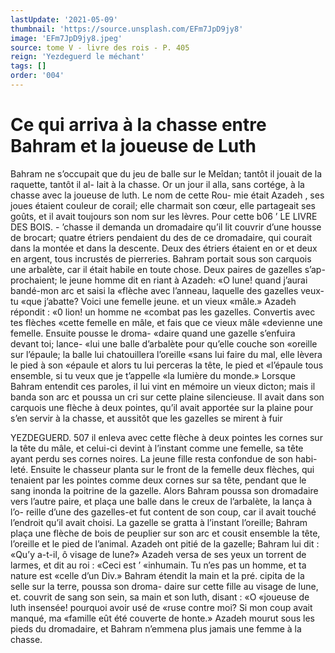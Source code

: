 ```yaml
---
lastUpdate: '2021-05-09'
thumbnail: 'https://source.unsplash.com/EFm7JpD9jy8'
image: 'EFm7JpD9jy8.jpeg'
source: tome V - livre des rois - P. 405
reign: 'Yezdeguerd le méchant'
tags: []
order: '004'
---
```


# Ce qui arriva à la chasse entre Bahram et la joueuse de Luth

Bahram ne s’occupait que du jeu de balle sur le Meîdan; tantôt il jouait de la raquette, tantôt il al-
lait à la chasse. Or un jour il alla, sans cortége, à la chasse avec la joueuse de luth. Le nom de cette Rou- mie était Azadeh , ses joues étaient couleur de corail;
elle charmait son cœur, elle partageait ses goûts, et il avait toujours son nom sur les lèvres. Pour cette
b06 ’ LE LIVRE DES BOIS. -
’chasse il demanda un dromadaire qu’il lit couvrir d’une housse de brocart; quatre étriers pendaient du des de ce dromadaire, qui courait dans la montée
et dans la descente. Deux des étriers étaient en or et deux en argent, tous incrustés de pierreries. Bahram portait sous son carquois une arbalète, car il était habile en toute chose. Deux paires de gazelles s’ap- prochaient; le jeune homme dit en riant à Azadeh: «O lune! quand j’aurai bandé-mon arc et saisi la «flèche avec l’anneau, laquelle des gazelles veux-tu
«que j’abatte? Voici une femelle jeune. et un vieux «mâle.» Azadeh répondit : «0 lion! un homme ne «combat pas les gazelles. Convertis avec tes flèches «cette femelle en mâle, et fais que ce vieux mâle «devienne une femelle. Ensuite pousse le droma- «daire quand une gazelle s’enfuira devant toi; lance-
«lui une balle d’arbalète pour qu’elle couche son
«oreille sur l’épaule; la balle lui chatouillera l’oreille «sans lui faire du mal, elle lèvera le pied à son «épaule et alors tu lui perceras la tête, le pied et «l’épaule tous ensemble, si tu veux que je t’appelle
«la lumière du monde.»
Lorsque Bahram entendit ces paroles, il lui vint en mémoire un vieux dicton; mais il banda son arc
et poussa un cri sur cette plaine silencieuse. Il avait dans son carquois une flèche à deux pointes, qu’il
avait apportée sur la plaine pour s’en servir à la
chasse, et aussitôt que les gazelles se mirent à fuir

YEZDEGUERD. 507 il enleva avec cette flèche à deux pointes les cornes
sur la tête du mâle, et celui-ci devint à l’instant
comme une femelle, sa tête ayant perdu ses cornes noires. La jeune fille resta confondue de son habi- leté. Ensuite le chasseur planta sur le front de la femelle deux flèches, qui tenaient par les pointes comme deux cornes sur sa tête, pendant que le sang inonda la poitrine de la gazelle. Alors Bahram poussa son dromadaire vers l’autre paire, et plaça
une balle dans le creux de l’arbalète, la lança à l’o-
reille d’une des gazelles-et fut content de son coup,
car il avait touché l’endroit qu’il avait choisi. La
gazelle se gratta à l’instant l’oreille; Bahram plaça
une flèche de bois de peuplier sur son arc et cousit ensemble la tête, l’oreille et le pied de l’animal.
Azadeh ont pitié de la gazelle; Bahram lui dit : «Qu’y a-t-il, ô visage de lune?» Azadeh versa de ses yeux un torrent de larmes, et dit au roi : «Ceci est ’ «inhumain. Tu n’es pas un homme, et ta nature est «celle d’un Div.» Bahram étendit la main et la pré.
cipita de la selle sur la terre, poussa son droma- daire sur cette fille au visage de lune, et. couvrit de sang son sein, sa main et son luth, disant : «O «joueuse de luth insensée! pourquoi avoir usé de
«ruse contre moi? Si mon coup avait manqué, ma «famille eût été couverte de honte.» Azadeh mourut
sous les pieds du dromadaire, et Bahram n’emmena plus jamais une femme à la chasse.

